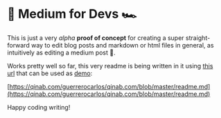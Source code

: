 🚁 Medium for Devs 🏎
=====================

This is just a very _alpha_ **proof of concept** for creating a super straight-forward way to edit blog posts and markdown or html files in general, as intuitively as editing a medium post 🚀.

Works pretty well so far, this very readme is being written in it using [this url](https://qinab.com/guerrerocarlos/qinab.com/blob/master/readme.md) that can be used as [demo](https://qinab.com/guerrerocarlos/qinab.com/blob/master/readme.md):

[https://qinab.com/guerrerocarlos/qinab.com/blob/master/readme.md](https://qinab.com/guerrerocarlos/qinab.com/blob/master/readme.md)

Happy coding writing!